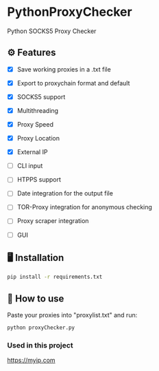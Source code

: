 # PythonProxyChecker
Python SOCKS5 Proxy Checker

## ⚙️ Features
- [x] Save working proxies in a .txt file
- [x] Export to proxychain format and default
- [x] SOCKS5 support
- [x] Multithreading
- [x] Proxy Speed
- [x] Proxy Location
- [x] External IP
- [ ] CLI input
- [ ] HTPPS support
- [ ] Date integration for the output file
- [ ] TOR-Proxy integration for anonymous checking
- [ ] Proxy scraper integration
- [ ] GUI


## 🖥 Installation
```bash
pip install -r requirements.txt
```

## 🔮 How to use
Paste your proxies into "proxylist.txt" and run:
```bash
python proxyChecker.py
```

### Used in this project
https://myip.com
